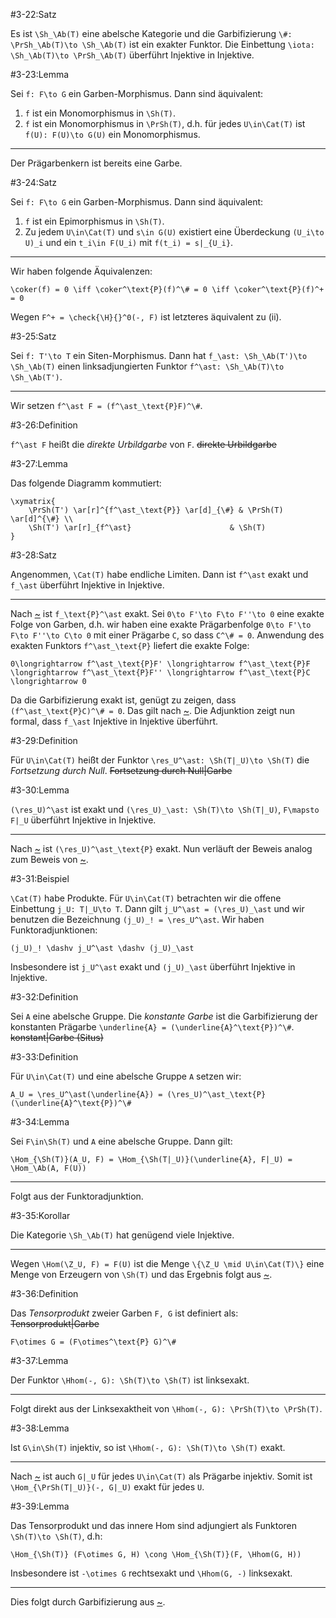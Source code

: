 #3-22:Satz

Es ist `\Sh_\Ab(T)` eine abelsche Kategorie und die Garbifizierung `\#: \PrSh_\Ab(T)\to \Sh_\Ab(T)` ist ein exakter Funktor. Die Einbettung `\iota: \Sh_\Ab(T)\to \PrSh_\Ab(T)` überführt Injektive in Injektive.

#3-23:Lemma

Sei `f: F\to G` ein Garben-Morphismus. Dann sind äquivalent:

1. `f` ist ein Monomorphismus in `\Sh(T)`.
2. `f` ist ein Monomorphismus in `\PrSh(T)`, d.h. für jedes `U\in\Cat(T)` ist `f(U): F(U)\to G(U)` ein Monomorphismus.

---

Der Prägarbenkern ist bereits eine Garbe.

#3-24:Satz

Sei `f: F\to G` ein Garben-Morphismus. Dann sind äquivalent:

1. `f` ist ein Epimorphismus in `\Sh(T)`.
2. Zu jedem `U\in\Cat(T)` und `s\in G(U)` existiert eine Überdeckung `(U_i\to U)_i` und ein `t_i\in F(U_i)` mit `f(t_i) = s|_{U_i}`.

---

Wir haben folgende Äquivalenzen:

    \coker(f) = 0 \iff \coker^\text{P}(f)^\# = 0 \iff \coker^\text{P}(f)^+ = 0

Wegen `F^+ = \check{\H}{}^0(-, F)` ist letzteres äquivalent zu (ii).

#3-25:Satz

Sei `f: T'\to T` ein Siten-Morphismus. Dann hat `f_\ast: \Sh_\Ab(T')\to \Sh_\Ab(T)` einen linksadjungierten Funktor `f^\ast: \Sh_\Ab(T)\to \Sh_\Ab(T')`.

---

Wir setzen `f^\ast F = (f^\ast_\text{P}F)^\#`.

#3-26:Definition

`f^\ast F` heißt die *direkte Urbildgarbe* von `F`. ~~direkte Urbildgarbe~~

#3-27:Lemma

Das folgende Diagramm kommutiert:

    \xymatrix{
        \PrSh(T') \ar[r]^{f^\ast_\text{P}} \ar[d]_{\#} & \PrSh(T) \ar[d]^{\#} \\
        \Sh(T') \ar[r]_{f^\ast}                      & \Sh(T)
    }

#3-28:Satz

Angenommen, `\Cat(T)` habe endliche Limiten. Dann ist `f^\ast` exakt und `f_\ast` überführt Injektive in Injektive.

---

Nach [~](#2-49) ist `f_\text{P}^\ast` exakt. Sei `0\to F'\to F\to F''\to 0` eine exakte Folge von Garben, d.h. wir haben eine exakte Prägarbenfolge `0\to F'\to F\to F''\to C\to 0` mit einer Prägarbe `C`, so dass `C^\# = 0`. Anwendung des exakten Funktors `f^\ast_\text{P}` liefert die exakte Folge:

    0\longrightarrow f^\ast_\text{P}F' \longrightarrow f^\ast_\text{P}F \longrightarrow f^\ast_\text{P}F'' \longrightarrow f^\ast_\text{P}C \longrightarrow 0

Da die Garbifizierung exakt ist, genügt zu zeigen, dass `(f^\ast_\text{P}C)^\# = 0`. Das gilt nach [~](#3-27). Die Adjunktion zeigt nun formal, dass `f_\ast` Injektive in Injektive überführt.

#3-29:Definition

Für `U\in\Cat(T)` heißt der Funktor `\res_U^\ast: \Sh(T|_U)\to \Sh(T)` die *Fortsetzung durch Null*. ~~Fortsetzung durch Null|Garbe~~

#3-30:Lemma

`(\res_U)^\ast` ist exakt und `(\res_U)_\ast: \Sh(T)\to \Sh(T|_U)`, `F\mapsto F|_U` überführt Injektive in Injektive.

---

Nach [~](#2-52) ist `(\res_U)^\ast_\text{P}` exakt. Nun verläuft der Beweis analog zum Beweis von [~](#3-28).

#3-31:Beispiel

`\Cat(T)` habe Produkte. Für `U\in\Cat(T)` betrachten wir die offene Einbettung `j_U: T|_U\to T`. Dann gilt `j_U^\ast = (\res_U)_\ast` und wir benutzen die Bezeichnung `(j_U)_! = \res_U^\ast`. Wir haben Funktoradjunktionen:

    (j_U)_! \dashv j_U^\ast \dashv (j_U)_\ast

Insbesondere ist `j_U^\ast` exakt und `(j_U)_\ast` überführt Injektive in Injektive.

#3-32:Definition

Sei `A` eine abelsche Gruppe. Die *konstante Garbe* ist die Garbifizierung der konstanten Prägarbe `\underline{A} = (\underline{A}^\text{P})^\#`. ~~konstant|Garbe (Situs)~~

#3-33:Definition

Für `U\in\Cat(T)` und eine abelsche Gruppe `A` setzen wir:

    A_U = \res_U^\ast(\underline{A}) = (\res_U)^\ast_\text{P} (\underline{A}^\text{P})^\#

#3-34:Lemma

Sei `F\in\Sh(T)` und `A` eine abelsche Gruppe. Dann gilt:

    \Hom_{\Sh(T)}(A_U, F) = \Hom_{\Sh(T|_U)}(\underline{A}, F|_U) = \Hom_\Ab(A, F(U))

---

Folgt aus der Funktoradjunktion.

#3-35:Korollar

Die Kategorie `\Sh_\Ab(T)` hat genügend viele Injektive.

---

Wegen `\Hom(\Z_U, F) = F(U)` ist die Menge `\{\Z_U \mid U\in\Cat(T)\}` eine Menge von Erzeugern von `\Sh(T)` und das Ergebnis folgt aus [~](#3-3).

#3-36:Definition

Das *Tensorprodukt* zweier Garben `F, G` ist definiert als: ~~Tensorprodukt|Garbe~~

    F\otimes G = (F\otimes^\text{P} G)^\#

#3-37:Lemma

Der Funktor `\Hhom(-, G): \Sh(T)\to \Sh(T)` ist linksexakt.

---

Folgt direkt aus der Linksexaktheit von `\Hhom(-, G): \PrSh(T)\to \PrSh(T)`.

#3-38:Lemma

Ist `G\in\Sh(T)` injektiv, so ist `\Hhom(-, G): \Sh(T)\to \Sh(T)` exakt.

---

Nach [~](#2-52) ist auch `G|_U` für jedes `U\in\Cat(T)` als Prägarbe injektiv. Somit ist `\Hom_{\PrSh(T|_U)}(-, G|_U)` exakt für jedes `U`.

#3-39:Lemma

Das Tensorprodukt und das innere Hom sind adjungiert als Funktoren `\Sh(T)\to \Sh(T)`, d.h:

    \Hom_{\Sh(T)} (F\otimes G, H) \cong \Hom_{\Sh(T)}(F, \Hhom(G, H))

Insbesondere ist `-\otimes G` rechtsexakt und `\Hhom(G, -)` linksexakt.

---

Dies folgt durch Garbifizierung aus [~](#2-62).
